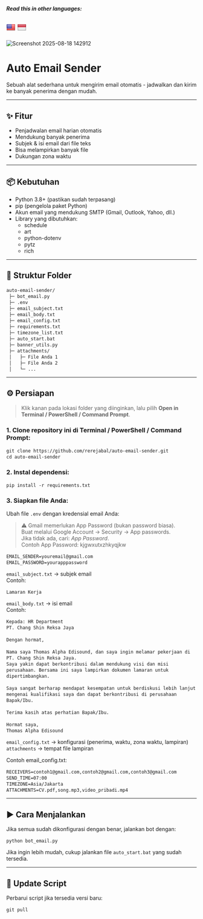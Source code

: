 #### *Read this in other languages:*  
[![English](https://raw.githubusercontent.com/gosquared/flags/master/flags/flags/shiny/24/United-States.png)](README.md)
[![Bahasa Indonesia](https://raw.githubusercontent.com/gosquared/flags/master/flags/flags/shiny/24/Indonesia.png)](README.id.md)
--------
<img width="1084" height="555" alt="Screenshot 2025-08-18 142912" src="https://github.com/user-attachments/assets/397631c3-e43f-402b-aab7-cbf0b27331b7" />

# Auto Email Sender

Sebuah alat sederhana untuk mengirim email otomatis - jadwalkan dan kirim ke banyak penerima dengan mudah.

---

## ✨ Fitur
- Penjadwalan email harian otomatis
- Mendukung banyak penerima
- Subjek & isi email dari file teks
- Bisa melampirkan banyak file
- Dukungan zona waktu
  
---

## 📦 Kebutuhan
- Python 3.8+ (pastikan sudah terpasang)
- pip (pengelola paket Python)
- Akun email yang mendukung SMTP (Gmail, Outlook, Yahoo, dll.)
- Library yang dibutuhkan:
  - schedule  
  - art  
  - python-dotenv  
  - pytz  
  - rich  

---

## 📁 Struktur Folder
```
auto-email-sender/
 ├─ bot_email.py
 ├─ .env
 ├─ email_subject.txt
 ├─ email_body.txt
 ├─ email_config.txt
 ├─ requirements.txt
 ├─ timezone_list.txt
 ├─ auto_start.bat
 ├─ banner_utils.py
 ├─ attachments/
 │   ├─ File Anda 1
 │   ├─ File Anda 2
 │   └─ ...
```
---

## ⚙️ Persiapan
> Klik kanan pada lokasi folder yang diinginkan, lalu pilih **Open in Terminal / PowerShell / Command Prompt**.

### 1. Clone repository ini di Terminal / PowerShell / Command Prompt:
```
git clone https://github.com/rerejabal/auto-email-sender.git
cd auto-email-sender
```
### 2. Instal dependensi:
```
pip install -r requirements.txt
```
### 3. Siapkan file Anda:
Ubah file `.env` dengan kredensial email Anda:
> ⚠️ Gmail memerlukan App Password (bukan password biasa).  
Buat melalui Google Account → Security → App passwords.  
Jika tidak ada, cari: *App Password*.  
Contoh App Password: kjgwxutxzhkyqjkw
```
EMAIL_SENDER=youremail@gmail.com  
EMAIL_PASSWORD=yourapppassword  
```
`email_subject.txt` → subjek email  
Contoh:
```
Lamaran Kerja
```
`email_body.txt` → isi email  
Contoh:
```
Kepada: HR Department  
PT. Chang Shin Reksa Jaya  

Dengan hormat,  

Nama saya Thomas Alpha Edisound, dan saya ingin melamar pekerjaan di PT. Chang Shin Reksa Jaya.  
Saya yakin dapat berkontribusi dalam mendukung visi dan misi perusahaan. Bersama ini saya lampirkan dokumen lamaran untuk dipertimbangkan.  

Saya sangat berharap mendapat kesempatan untuk berdiskusi lebih lanjut mengenai kualifikasi saya dan dapat berkontribusi di perusahaan Bapak/Ibu.  

Terima kasih atas perhatian Bapak/Ibu.  

Hormat saya,  
Thomas Alpha Edisound  
```
`email_config.txt` → konfigurasi (penerima, waktu, zona waktu, lampiran)  
`attachments` → tempat file lampiran  

Contoh email_config.txt:
```
RECEIVERS=contoh1@gmail.com,contoh2@gmail.com,contoh3@gmail.com  
SEND_TIME=07:00  
TIMEZONE=Asia/Jakarta  
ATTACHMENTS=CV.pdf,song.mp3,video_pribadi.mp4  
```
---

## ▶️ Cara Menjalankan
Jika semua sudah dikonfigurasi dengan benar, jalankan bot dengan:
```
python bot_email.py
```
Jika ingin lebih mudah, cukup jalankan file `auto_start.bat` yang sudah tersedia.

---

## 🔄 Update Script
Perbarui script jika tersedia versi baru:
```
git pull
```

